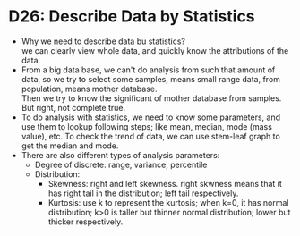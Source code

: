 # D26: Describe Data by Statistics

*	Why we need to describe data bu statistics?<br>
	we can clearly view whole data, and quickly know the attributions of the data.<br>
*	From a big data base, we can't do analysis from such that amount of data, so we try to select some samples, means small range data, from population, means mother database.<br>
	Then we try to know the significant of mother database from samples. But right, not complete true.<br>
*	To do analysis with statistics, we need to know some parameters, and use them to lookup following steps; like mean, median, mode (mass value), etc. To check the trend of data, we can use stem-leaf graph to get the median and mode. 
*	There are also different types of analysis parameters:
	*	Degree of discrete: range, variance, percentile
	*	Distribution:
		*	Skewness: right and left skewness. right skwness means that it has right tail in the distribution; left tail respectively.
		*	Kurtosis: use k to represent the kurtosis; when k=0, it has normal distribution; k>0 is taller but thinner normal distribution; lower but thicker respectively.

